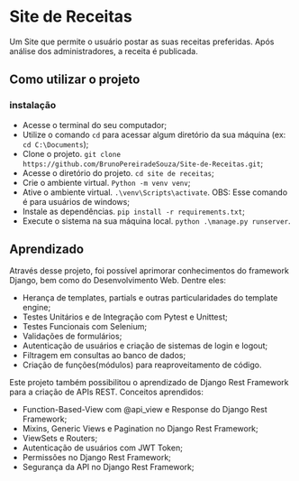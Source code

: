 # Site de Receitas

Um Site que permite o usuário postar as suas receitas preferidas. Após análise dos administradores, a receita é publicada.

## Como utilizar o projeto

### instalação
* Acesse o terminal do seu computador;
* Utilize o comando `cd` para acessar algum diretório da sua máquina (ex: `cd C:\Documents`);
* Clone o projeto. `git clone https://github.com/BrunoPereiradeSouza/Site-de-Receitas.git`;
* Acesse o diretório do projeto. `cd site de receitas`;
* Crie o ambiente virtual. `Python -m venv venv`;
* Ative o ambiente virtual. `.\venv\Scripts\activate`. OBS: Esse comando é para usuários de windows;
* Instale as dependências. `pip install -r requirements.txt`;
* Execute o sistema na sua máquina local. `python .\manage.py runserver`.

## Aprendizado

Através desse projeto, foi possível aprimorar conhecimentos do framework Django, bem como do Desenvolvimento Web.
Dentre eles:
* Herança de templates, partials e outras particularidades do template engine;
* Testes Unitários e de Integração com Pytest e Unittest;
* Testes Funcionais com Selenium;
* Validações de formulários;
* Autenticação de usuários e criação de sistemas de login e logout;
* Filtragem em consultas ao banco de dados;
* Criação de funções(módulos) para reaproveitamento de código.

Este projeto também possibilitou o aprendizado de Django Rest Framework para a criação de APIs REST.
Conceitos aprendidos:
* Function-Based-View com @api_view e Response do Django Rest Framework;
* Mixins, Generic Views e Pagination no Django Rest Framework;
* ViewSets e Routers;
* Autenticação de usuários com JWT Token;
* Permissões no Django Rest Framework;
* Segurança da API no Django Rest Framework; 
